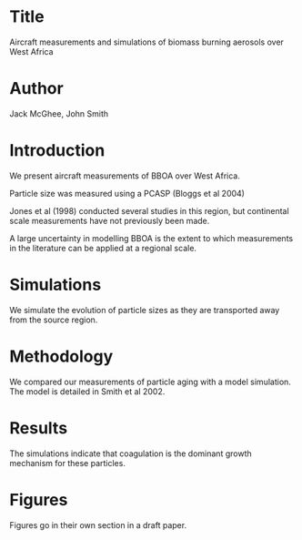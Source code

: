 # Title
Aircraft measurements and simulations of biomass burning aerosols over West Africa

# Author
Jack McGhee, John Smith

# Introduction
We present aircraft measurements of BBOA over West Africa.

Particle size was measured using a PCASP (Bloggs et al 2004)

Jones et al (1998) conducted several studies in this region, 
but continental scale measurements have not previously been made.

A large uncertainty in modelling BBOA is the extent to which measurements
in the literature can be applied at a regional scale. 

# Simulations
We simulate the evolution of particle sizes as they are transported
away from the source region. 

# Methodology
We compared our measurements of particle aging with a model simulation.
The model is detailed in Smith et al 2002. 

# Results
The simulations indicate that coagulation is the dominant growth mechanism
for these particles. 

# Figures
Figures go in their own section in a draft paper.

